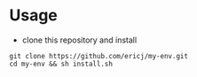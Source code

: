 # Usage

* clone this repository and install

```
git clone https://github.com/ericj/my-env.git
cd my-env && sh install.sh
```

